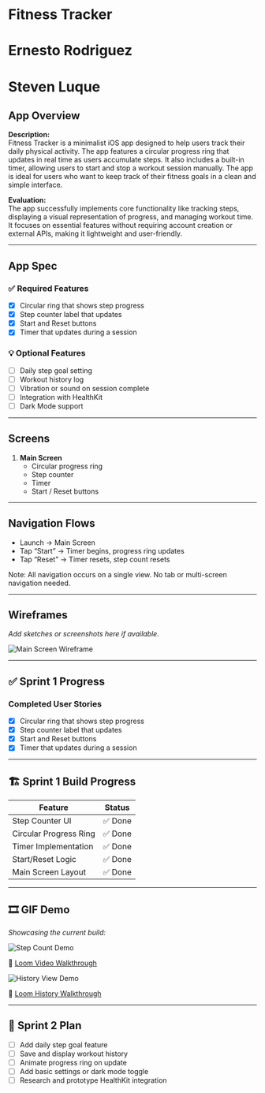 # Fitness Tracker
# Ernesto Rodriguez
# Steven Luque

## App Overview

**Description:**  
Fitness Tracker is a minimalist iOS app designed to help users track their daily physical activity. The app features a circular progress ring that updates in real time as users accumulate steps. It also includes a built-in timer, allowing users to start and stop a workout session manually. The app is ideal for users who want to keep track of their fitness goals in a clean and simple interface.

**Evaluation:**  
The app successfully implements core functionality like tracking steps, displaying a visual representation of progress, and managing workout time. It focuses on essential features without requiring account creation or external APIs, making it lightweight and user-friendly.

---

## App Spec

### ✅ Required Features
- [x] Circular ring that shows step progress
- [x] Step counter label that updates
- [x] Start and Reset buttons
- [x] Timer that updates during a session

### 💡 Optional Features
- [ ] Daily step goal setting
- [ ] Workout history log
- [ ] Vibration or sound on session complete
- [ ] Integration with HealthKit
- [ ] Dark Mode support

---

## Screens

1. **Main Screen**
   - Circular progress ring
   - Step counter
   - Timer
   - Start / Reset buttons

---

## Navigation Flows

- Launch → Main Screen  
- Tap “Start” → Timer begins, progress ring updates  
- Tap “Reset” → Timer resets, step count resets  

Note: All navigation occurs on a single view. No tab or multi-screen navigation needed.

---

## Wireframes

_Add sketches or screenshots here if available._

![Main Screen Wireframe](images/main_screen_wireframe.jpg)

---

## ✅ Sprint 1 Progress

### Completed User Stories
- [x] Circular ring that shows step progress
- [x] Step counter label that updates
- [x] Start and Reset buttons
- [x] Timer that updates during a session

---

## 🏗️ Sprint 1 Build Progress

| Feature                | Status    |
|------------------------|-----------|
| Step Counter UI        | ✅ Done   |
| Circular Progress Ring | ✅ Done   |
| Timer Implementation   | ✅ Done   |
| Start/Reset Logic      | ✅ Done   |
| Main Screen Layout     | ✅ Done   |

---

## 🎞️ GIF Demo

_Showcasing the current build:_

![Step Count Demo](https://media1.giphy.com/media/v1.Y2lkPTc5MGI3NjExdjM5c3cyb2d2OGYwc2xwdGR5N255dnhrOHZwZDB4ZHZ2NTQ0djRzbyZlcD12MV9pbnRlcm5hbF9naWZfYnlfaWQmY3Q9Zw/CqMZobWCpPRE50pHVz/giphy.gif)

🎥 [Loom Video Walkthrough](https://www.loom.com/share/162460caac5c4981897606e6c7d7f976?sid=3aa692a4-ab99-4fb9-a12f-c4c299bb31e8)

![History View Demo](https://media1.giphy.com/media/v1.Y2lkPTc5MGI3NjExYnR1MDB4NW9rbTNidHUwcjd6bTlycDgyOXVobGN3dGhoZnNxa3gzNSZlcD12MV9pbnRlcm5hbF9naWZfYnlfaWQmY3Q9Zw/dRCkqW7wYogMak1qbd/giphy.gif)

🎥 [Loom History Walkthrough](https://www.loom.com/share/fd6b66281646410bbfb9585779f6d45b?sid=50ff9699-c09f-46bb-bcea-0289038a9d97)

---

## 📅 Sprint 2 Plan

- [ ] Add daily step goal feature
- [ ] Save and display workout history
- [ ] Animate progress ring on update
- [ ] Add basic settings or dark mode toggle
- [ ] Research and prototype HealthKit integration
